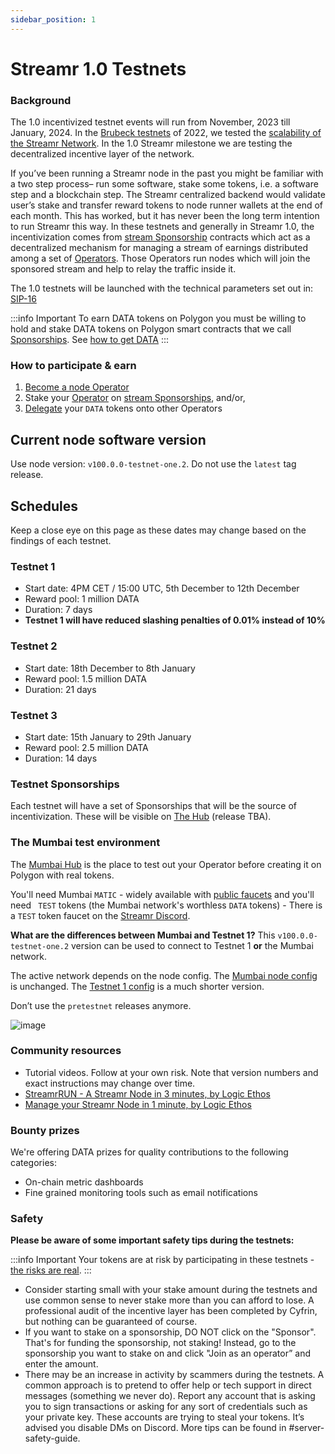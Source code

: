 ```yaml
---
sidebar_position: 1
---
```


# Streamr 1.0 Testnets
### Background
The 1.0 incentivized testnet events will run from November, 2023 till January, 2024. In the [Brubeck testnets](https://blog.streamr.network/streamr-testnet-review/) of 2022, we tested the [scalability of the Streamr Network](https://blog.streamr.network/a-technical-deep-dive-into-the-results-of-the-brubeck-testnet/). In the 1.0 Streamr milestone we are testing the decentralized incentive layer of the network.

If you’ve been running a Streamr node in the past you might be familiar with a two step process– run some software, stake some tokens, i.e. a software step and a blockchain step. The Streamr centralized backend would validate user’s stake and transfer reward tokens to node runner wallets at the end of each month. This has worked, but it has never been the long term intention to run Streamr this way. In these testnets and generally in Streamr 1.0, the incentivization comes from [stream Sponsorship](../streamr-network/incentives/stream-sponsorships.md) contracts which act as a decentralized mechanism for managing a stream of earnings distributed among a set of [Operators](../streamr-network/network-roles/operators.md). Those Operators run nodes which will join the sponsored stream and help to relay the traffic inside it.

The 1.0 testnets will be launched with the technical parameters set out in: [SIP-16](https://snapshot.org/#/streamr.eth/proposal/0xf95e691103efc4ce9ebd2ed22da3df6df446f982e6e34df1180a9a5366b3060f)

:::info Important
To earn DATA tokens on Polygon you must be willing to hold and stake DATA tokens on Polygon smart contracts that we call [Sponsorships](../streamr-network/incentives/stream-sponsorships.md). See [how to get DATA](../streamr-testnets/testnet-faq.md#how-do-i-get-data-tokens)
:::

### How to participate & earn
1. [Become a node Operator](../guides/become-an-operator.md)
2. Stake your [Operator](../streamr-network/network-roles/operators.md) on [stream Sponsorships](../streamr-network/incentives/stream-sponsorships.md), and/or,
3. [Delegate](../streamr-network/network-roles/delegators.md) your `DATA` tokens onto other Operators

## Current node software version
Use node version: `v100.0.0-testnet-one.2`. Do not use the `latest` tag release.

## Schedules
Keep a close eye on this page as these dates may change based on the findings of each testnet.

### Testnet 1
- Start date: 4PM CET / 15:00 UTC, 5th December to 12th December
- Reward pool: 1 million DATA
- Duration: 7 days
- **Testnet 1 will have reduced slashing penalties of 0.01% instead of 10%**

### Testnet 2
- Start date: 18th December to 8th January
- Reward pool: 1.5 million DATA
- Duration: 21 days

### Testnet 3
- Start date: 15th January to 29th January
- Reward pool: 2.5 million DATA
- Duration: 14 days

### Testnet Sponsorships
Each testnet will have a set of Sponsorships that will be the source of incentivization. These will be visible on [The Hub](https://streamr.network/hub/network) (release TBA).

### The Mumbai test environment
The [Mumbai Hub](https://mumbai.streamr.network) is the place to test out your Operator before creating it on Polygon with real tokens.

You'll need Mumbai `MATIC` - widely available with [public faucets](https://mumbaifaucet.com) and you'll need ` TEST` tokens (the Mumbai network's worthless `DATA` tokens) - There is a `TEST` token faucet on the [Streamr Discord](https://discord.gg/gZAm8P7hK8).

**What are the differences between Mumbai and Testnet 1?**
This `v100.0.0-testnet-one.2` version can be used to connect to Testnet 1 **or** the Mumbai network. 

The active network depends on the node config. The [Mumbai node config](../guides/become-an-operator.md#the-mumbai-test-environment) is unchanged. The [Testnet 1 config](../guides/become-an-operator.md#testnet-node-config) is a much shorter version.

Don’t use the `pretestnet` releases anymore.

![image](@site/static/img/mumbai-to-testnet.jpg)

### Community resources
- Tutorial videos. Follow at your own risk. Note that version numbers and exact instructions may change over time.
- [StreamrRUN - A Streamr Node in 3 minutes, by Logic Ethos](https://www.youtube.com/watch?v=tGTdaNTtjLY)
- [Manage your Streamr Node in 1 minute, by Logic Ethos](https://www.youtube.com/watch?v=V6yS0bCt13g)

### Bounty prizes
We're offering DATA prizes for quality contributions to the following categories:
- On-chain metric dashboards
- Fine grained monitoring tools such as email notifications

### Safety
**Please be aware of some important safety tips during the testnets:**

:::info Important
Your tokens are at risk by participating in these testnets - [the risks are real](../streamr-network/network-roles/operators.md#operator-risks).
:::

- Consider starting small with your stake amount during the testnets and use common sense to never stake more than you can afford to lose. A professional audit of the incentive layer has been completed by Cyfrin, but nothing can be guaranteed of course. 
- If you want to stake on a sponsorship, DO NOT click on the "Sponsor". That's for funding the sponsorship, not staking! Instead, go to the sponsorship you want to stake on and click "Join as an operator” and enter the amount. 
- There may be an increase in activity by scammers during the testnets. A common approach is to pretend to offer help or tech support in direct messages (something we never do). Report any account that is asking you to sign transactions or asking for any sort of credentials such as your private key. These accounts are trying to steal your tokens. It’s advised you disable DMs on Discord. More tips can be found in #server-safety-guide. 